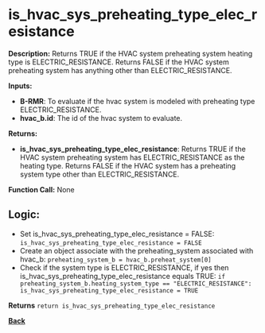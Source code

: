 # is_hvac_sys_preheating_type_elec_resistance 

**Description:** Returns TRUE if the HVAC system preheating system heating type is ELECTRIC_RESISTANCE. Returns FALSE if the HVAC system preheating system has anything other than ELECTRIC_RESISTANCE.   

**Inputs:**  
- **B-RMR**: To evaluate if the hvac system is modeled with preheating type ELECTRIC_RESISTANCE.   
- **hvac_b.id**: The id of the hvac system to evaluate.  

**Returns:**  
- **is_hvac_sys_preheating_type_elec_resistance**: Returns TRUE if the HVAC system preheating system has ELECTRIC_RESISTANCE as the heating type. Returns FALSE if the HVAC system has a preheating system type other than ELECTRIC_RESISTANCE.   
 
**Function Call:**  None  

## Logic:   
- Set is_hvac_sys_preheating_type_elec_resistance = FALSE: `is_hvac_sys_preheating_type_elec_resistance = FALSE`  
- Create an object associate with the preheating_system associated with hvac_b: `preheating_system_b = hvac_b.preheat_system[0]`
- Check if the system type is ELECTRIC_RESISTANCE, if yes then is_hvac_sys_preheating_type_elec_resistance equals TRUE: `if preheating_system_b.heating_system_type == "ELECTRIC_RESISTANCE": is_hvac_sys_preheating_type_elec_resistance = TRUE`  

**Returns** `return is_hvac_sys_preheating_type_elec_resistance`  


**[Back](../../../_toc.md)**

